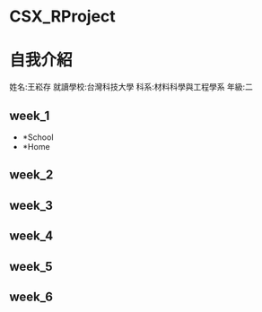 # CSX_RProject
# 自我介紹
姓名:王崧存 就讀學校:台灣科技大學  科系:材料科學與工程學系  年級:二
## week_1
 * *School
 * *Home
## week_2
## week_3
## week_4
## week_5
## week_6
